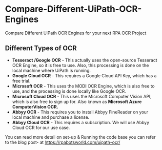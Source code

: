 # Compare-Different-UiPath-OCR-Engines
Compare Different UiPath OCR Engines for your next RPA OCR Project
<!-- wp:heading -->
<h2>Different Types of OCR</h2>
<!-- /wp:heading -->

<!-- wp:list {"className":"bs-shortcode-list list-style-folder"} -->
<ul class="bs-shortcode-list list-style-folder"><li><strong>Tesseract /Google OCR</strong> - This actually uses the open-source Tesseract OCR Engine, so it is free to use. Also, this processing is done on the local machine where UiPath is running.</li><li><strong>Google Cloud OCR </strong>- This requires a Google Cloud API Key, which has a free trial.</li><li><strong>Microsoft OCR</strong> - This uses the MODI OCR Engine, which is also free to use, and the processing is done locally like Google OCR.</li><li><strong>Microsoft Cloud OCR</strong> - This uses the Microsoft Computer Vision API, which is also free to sign up for. Also known as <strong>Microsoft Azure ComputerVision OCR.</strong></li><li><strong>Abbyy OCR</strong> - This requires you to install Abbyy FineReader on your local machine and purchase a license.</li><li><strong>Abbyy Cloud OCR</strong> - This requires a subscription. We will use Abbyy Cloud OCR for our use case.</li></ul>
<!-- /wp:list -->

You can read more detail on set-up & Running the code base you can refer to the blog post-
at https://rpabotsworld.com/uipath-ocr/

